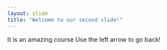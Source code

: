 ```yaml
---
layout: slide
title: "Welcome to our second slide!"
---
```

It is an amazing course
Use the left arrow to go back!
